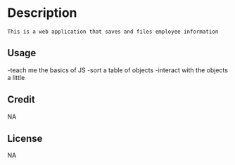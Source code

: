 # Description
    
    This is a web application that saves and files employee information

## Usage

-teach me the basics of JS
-sort a table of objects
-interact with the objects a little

## Credit

NA


## License 

NA